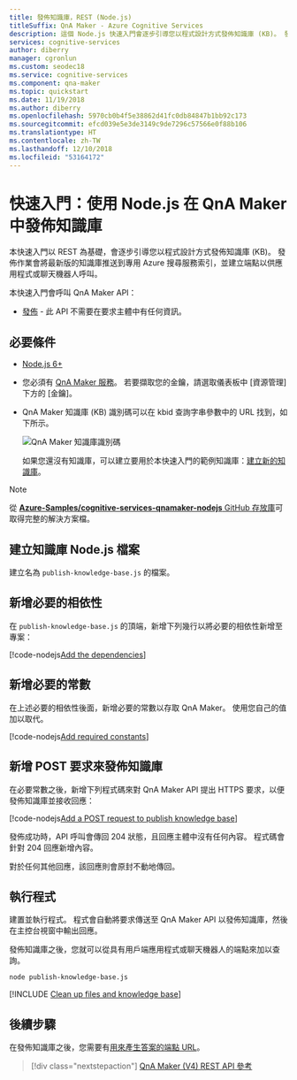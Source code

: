 ```yaml
---
title: 發佈知識庫，REST (Node.js)
titleSuffix: QnA Maker - Azure Cognitive Services
description: 這個 Node.js 快速入門會逐步引導您以程式設計方式發佈知識庫 (KB)。 發佈作業會將最新版的知識庫推送到專用 Azure 搜尋服務索引，並建立端點以供應用程式或聊天機器人呼叫。
services: cognitive-services
author: diberry
manager: cgronlun
ms.custom: seodec18
ms.service: cognitive-services
ms.component: qna-maker
ms.topic: quickstart
ms.date: 11/19/2018
ms.author: diberry
ms.openlocfilehash: 5970cb0b4f5e38862d41fc0db84847b1bb92c173
ms.sourcegitcommit: efcd039e5e3de3149c9de7296c57566e0f88b106
ms.translationtype: HT
ms.contentlocale: zh-TW
ms.lasthandoff: 12/10/2018
ms.locfileid: "53164172"
---
```

# <a name="quickstart-publish-a-knowledge-base-in-qna-maker-using-nodejs"></a>快速入門：使用 Node.js 在 QnA Maker 中發佈知識庫

本快速入門以 REST 為基礎，會逐步引導您以程式設計方式發佈知識庫 (KB)。 發佈作業會將最新版的知識庫推送到專用 Azure 搜尋服務索引，並建立端點以供應用程式或聊天機器人呼叫。

本快速入門會呼叫 QnA Maker API：
* [發佈](https://westus.dev.cognitive.microsoft.com/docs/services/5a93fcf85b4ccd136866eb37/operations/5ac266295b4ccd1554da75fe) - 此 API 不需要在要求主體中有任何資訊。

## <a name="prerequisites"></a>必要條件

* [Node.js 6+](https://nodejs.org/en/download/)
* 您必須有 [QnA Maker 服務](../How-To/set-up-qnamaker-service-azure.md)。 若要擷取您的金鑰，請選取儀表板中 [資源管理] 下方的 [金鑰]。 
* QnA Maker 知識庫 (KB) 識別碼可以在 kbid 查詢字串參數中的 URL 找到，如下所示。

    ![QnA Maker 知識庫識別碼](../media/qnamaker-quickstart-kb/qna-maker-id.png)

    如果您還沒有知識庫，可以建立要用於本快速入門的範例知識庫：[建立新的知識庫](create-new-kb-nodejs.md)。


> [!NOTE] 
> 從 [**Azure-Samples/cognitive-services-qnamaker-nodejs** GitHub 存放庫](https://github.com/Azure-Samples/cognitive-services-qnamaker-nodejs/tree/master/documentation-samples/quickstarts/publish-knowledge-base-short)可取得完整的解決方案檔。

## <a name="create-a-knowledge-base-nodejs-file"></a>建立知識庫 Node.js 檔案

建立名為 `publish-knowledge-base.js` 的檔案。

## <a name="add-required-dependencies"></a>新增必要的相依性

在 `publish-knowledge-base.js` 的頂端，新增下列幾行以將必要的相依性新增至專案：

[!code-nodejs[Add the dependencies](~/samples-qnamaker-nodejs/documentation-samples/quickstarts/publish-knowledge-base-short/publish-knowledge-base.js?range=1-3 "Add the dependencies")]

## <a name="add-required-constants"></a>新增必要的常數

在上述必要的相依性後面，新增必要的常數以存取 QnA Maker。 使用您自己的值加以取代。

[!code-nodejs[Add required constants](~/samples-qnamaker-nodejs/documentation-samples/quickstarts/publish-knowledge-base-short/publish-knowledge-base.js?range=11-14 "Add required constants")]

## <a name="add-post-request-to-publish-knowledge-base"></a>新增 POST 要求來發佈知識庫

在必要常數之後，新增下列程式碼來對 QnA Maker API 提出 HTTPS 要求，以便發佈知識庫並接收回應：

[!code-nodejs[Add a POST request to publish knowledge base](~/samples-qnamaker-nodejs/documentation-samples/quickstarts/publish-knowledge-base-short/publish-knowledge-base.js?range=16-47 "Add a POST request to publish knowledge base")]

發佈成功時，API 呼叫會傳回 204 狀態，且回應主體中沒有任何內容。 程式碼會針對 204 回應新增內容。

對於任何其他回應，該回應則會原封不動地傳回。

## <a name="run-the-program"></a>執行程式

建置並執行程式。 程式會自動將要求傳送至 QnA Maker API 以發佈知識庫，然後在主控台視窗中輸出回應。

發佈知識庫之後，您就可以從具有用戶端應用程式或聊天機器人的端點來加以查詢。 

```bash
node publish-knowledge-base.js
```

[!INCLUDE [Clean up files and knowledge base](../../../../includes/cognitive-services-qnamaker-quickstart-cleanup-resources.md)] 

## <a name="next-steps"></a>後續步驟

在發佈知識庫之後，您需要有[用來產生答案的端點 URL](../Tutorials/create-publish-answer.md#generating-an-answer)。 

> [!div class="nextstepaction"]
> [QnA Maker (V4) REST API 參考](https://westus.dev.cognitive.microsoft.com/docs/services/5a93fcf85b4ccd136866eb37/operations/5ac266295b4ccd1554da75ff)
